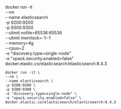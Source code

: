 docker run -it \
    --rm \
    --name elasticsearch \
    -p 9200:9200 \
    -p 9300:9300 \
     --ulimit nofile=65536:65536 \
    --ulimit memlock=-1:-1 \
    --memory=4g \
    --cpus=2 \
    -e "discovery.type=single-node" \
    -e "xpack.security.enabled=false" \
    docker.elastic.co/elasticsearch/elasticsearch:8.4.3

    docker run -it \
    --rm \
    --name elasticsearch \
    -p 9200:9200 \
    -p 9300:9300 \
    -e "discovery.type=single-node" \
    -e "xpack.security.enabled=false" \
    docker.elastic.co/elasticsearch/elasticsearch:8.4.3

